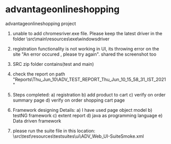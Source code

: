 # advantageonlineshopping
advantageonlineshopping project

1) unable to add chromesriver.exe file. Please keep the latest driver in the folder \src\main\resources\exe\windowsdriver
2) registration functionality is not working in UI, its throwing error on the site "An error occured , please try again". shared the screenshot too
3) SRC zip folder contains(test and main)
4) check the report on path "Reports\Thu_Jun_10\ADV_TEST_REPORT_Thu_Jun_10_15_58_31_IST_2021"
5) Steps completed:
  a) registration
  b) add product to cart
  c) verify on order summary page
  d) verify on order shopping cart page
  
6) Framework designing Details:
  a) I have used page object model
  b) testNG framework
  c) extent report
  d) java as programming language
  e) Data driven framework

7) please run the suite file in this location: \src\test\resources\testsuites\ui\ADV_Web_UI-SuiteSmoke.xml
